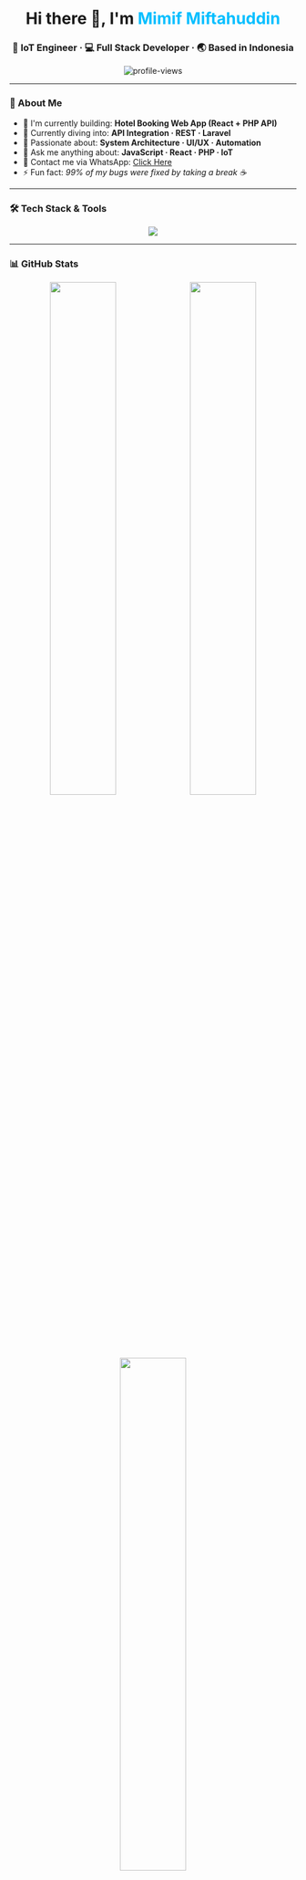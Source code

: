 <h1 align="center">Hi there 👋, I'm <span style="color:#00BFFF;">Mimif Miftahuddin</span></h1>
<h3 align="center">🚀 IoT Engineer · 💻 Full Stack Developer · 🌏 Based in Indonesia</h3>

<p align="center">
  <img src="https://komarev.com/ghpvc/?username=mimipss&label=Profile%20views&color=brightgreen&style=flat-square" alt="profile-views" />
</p>

---

### 🌟 About Me

- 🔭 I'm currently building: **Hotel Booking Web App (React + PHP API)**
- 🌱 Currently diving into: **API Integration · REST · Laravel**
- 🧠 Passionate about: **System Architecture · UI/UX · Automation**
- 💬 Ask me anything about: **JavaScript · React · PHP · IoT**
- 📱 Contact me via WhatsApp: [Click Here](https://wa.me/6282116420106)
- ⚡ Fun fact: *99% of my bugs were fixed by taking a break ☕*

---

### 🛠 Tech Stack & Tools

<p align="center">
  <img src="https://skillicons.dev/icons?i=js,react,php,python,mysql,nodejs,html,css,tailwind,git,github,vscode,arduino" />
</p>

---

### 📊 GitHub Stats

<p align="center">
  <img src="https://github-readme-stats.vercel.app/api?username=mimipss&show_icons=true&theme=radical&border_radius=10&hide_border=false" width="48%" />
  <img src="https://github-readme-streak-stats.herokuapp.com/?user=mimipss&theme=radical&border_radius=10" width="48%" />
</p>

<p align="center">
  <img src="https://github-readme-stats.vercel.app/api/top-langs/?username=mimipss&layout=compact&theme=radical&border_radius=10" width="48%" />
</p>

---

### 🔗 Connect With Me

<p align="center">
  <a href="https://linkedin.com/in/mimif-miftahuddin-a54b16290" target="_blank">
    <img src="https://img.shields.io/badge/-LinkedIn-0A66C2?style=for-the-badge&logo=linkedin&logoColor=white" />
  </a>
  <a href="https://wa.me/6282116420106" target="_blank">
    <img src="https://img.shields.io/badge/-WhatsApp-25D366?style=for-the-badge&logo=whatsapp&logoColor=white" />
  </a>
  <a href="https://instagram.com/111mpss" target="_blank">
    <img src="https://img.shields.io/badge/-Instagram-E4405F?style=for-the-badge&logo=instagram&logoColor=white" />
  </a>
</p>

---

### 💡 Quote of the Day

<p align="center">
  <img src="https://readme-typing-svg.demolab.com?font=Fira+Code&size=22&duration=4000&pause=1000&center=true&vCenter=true&width=435&lines=Believe+you+can,+and+you're+halfway+there.;Keep+going,+even+when+it+gets+tough!;Code.+Debug.+Repeat.🚀" />
</p>

<p align="center">
  <img src="https://media.giphy.com/media/v1.Y2lkPTc5MGI3NjExZGVsYzdjcDJ4cGxkdzZ5NmJrbjFhMm1uY2djdWY2Y3N1ZHV5YmJvYiZlcD12MV9naWZzX3NlYXJjaCZjdD1n/hp3dmE0VU0xNq/giphy.gif" width="250" alt="funny debugging gif" />
</p>
